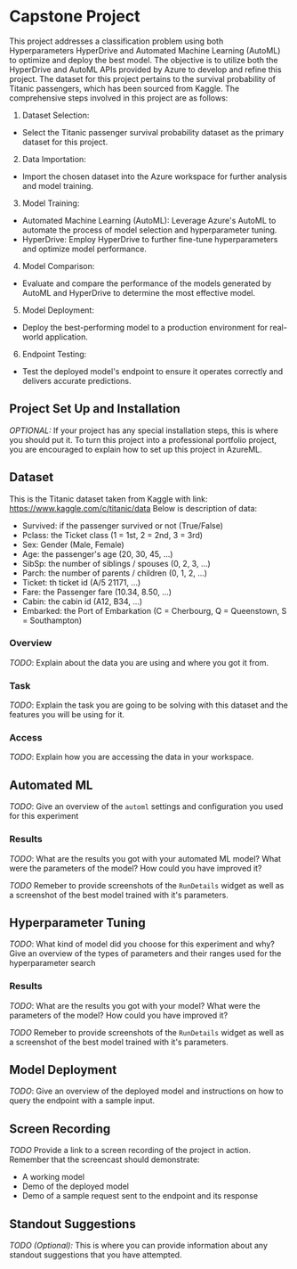 # Capstone Project

This project addresses a classification problem using both Hyperparameters HyperDrive and Automated Machine Learning (AutoML) to optimize and deploy the best model. The objective is to utilize both the HyperDrive and AutoML APIs provided by Azure to develop and refine this project.
The dataset for this project pertains to the survival probability of Titanic passengers, which has been sourced from Kaggle. The comprehensive steps involved in this project are as follows:

1. Dataset Selection:
- Select the Titanic passenger survival probability dataset as the primary dataset for this project.
2. Data Importation:
- Import the chosen dataset into the Azure workspace for further analysis and model training.
3. Model Training:
- Automated Machine Learning (AutoML): Leverage Azure's AutoML to automate the process of model selection and hyperparameter tuning.
- HyperDrive: Employ HyperDrive to further fine-tune hyperparameters and optimize model performance.
4. Model Comparison:
- Evaluate and compare the performance of the models generated by AutoML and HyperDrive to determine the most effective model.
5. Model Deployment:
- Deploy the best-performing model to a production environment for real-world application.
6. Endpoint Testing:
- Test the deployed model's endpoint to ensure it operates correctly and delivers accurate predictions.

## Project Set Up and Installation
*OPTIONAL:* If your project has any special installation steps, this is where you should put it. To turn this project into a professional portfolio project, you are encouraged to explain how to set up this project in AzureML.

## Dataset
This is the Titanic dataset taken from Kaggle with link: https://www.kaggle.com/c/titanic/data 
Below is description of data:
- Survived: if the passenger survived or not (True/False)
- Pclass: the	Ticket class	(1 = 1st, 2 = 2nd, 3 = 3rd)
- Sex:	Gender	(Male, Female)
- Age: the passenger's age (20, 30, 45, ...)
- SibSp: the	number of siblings / spouses	(0, 2, 3, ...)
- Parch: the	number of parents / children (0, 1, 2, ...)
- Ticket:	th ticket id (A/5 21171, ...)
- Fare: the	Passenger fare (10.34, 8.50, ...)
- Cabin: the	cabin id	(A12, B34, ...)
- Embarked: the	Port of Embarkation	(C = Cherbourg, Q = Queenstown, S = Southampton)
### Overview
*TODO*: Explain about the data you are using and where you got it from.

### Task
*TODO*: Explain the task you are going to be solving with this dataset and the features you will be using for it.

### Access
*TODO*: Explain how you are accessing the data in your workspace.

## Automated ML
*TODO*: Give an overview of the `automl` settings and configuration you used for this experiment

### Results
*TODO*: What are the results you got with your automated ML model? What were the parameters of the model? How could you have improved it?

*TODO* Remeber to provide screenshots of the `RunDetails` widget as well as a screenshot of the best model trained with it's parameters.

## Hyperparameter Tuning
*TODO*: What kind of model did you choose for this experiment and why? Give an overview of the types of parameters and their ranges used for the hyperparameter search


### Results
*TODO*: What are the results you got with your model? What were the parameters of the model? How could you have improved it?

*TODO* Remeber to provide screenshots of the `RunDetails` widget as well as a screenshot of the best model trained with it's parameters.

## Model Deployment
*TODO*: Give an overview of the deployed model and instructions on how to query the endpoint with a sample input.

## Screen Recording
*TODO* Provide a link to a screen recording of the project in action. Remember that the screencast should demonstrate:
- A working model
- Demo of the deployed  model
- Demo of a sample request sent to the endpoint and its response

## Standout Suggestions
*TODO (Optional):* This is where you can provide information about any standout suggestions that you have attempted.
